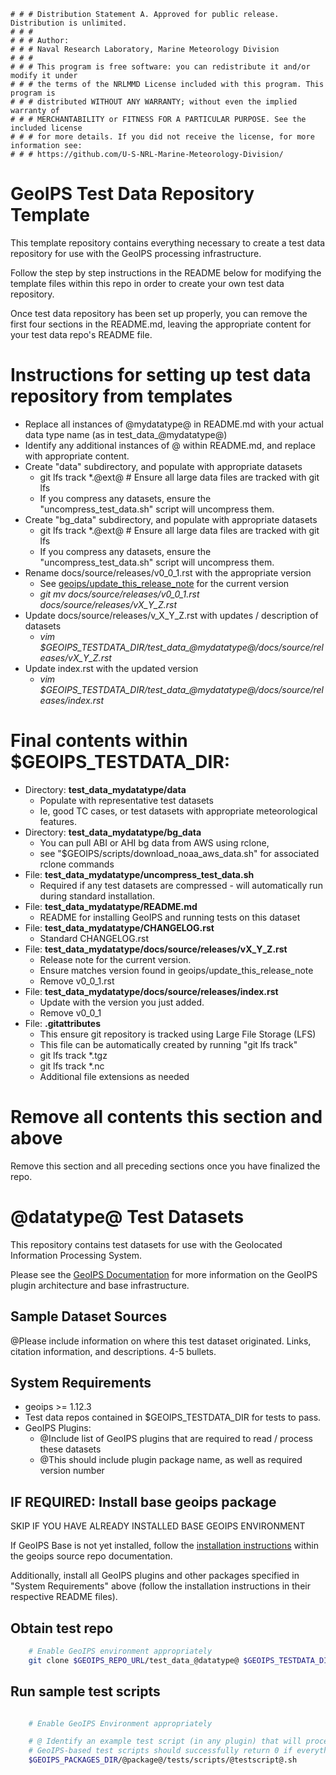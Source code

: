     # # # Distribution Statement A. Approved for public release. Distribution is unlimited.
    # # #
    # # # Author:
    # # # Naval Research Laboratory, Marine Meteorology Division
    # # #
    # # # This program is free software: you can redistribute it and/or modify it under
    # # # the terms of the NRLMMD License included with this program. This program is
    # # # distributed WITHOUT ANY WARRANTY; without even the implied warranty of
    # # # MERCHANTABILITY or FITNESS FOR A PARTICULAR PURPOSE. See the included license
    # # # for more details. If you did not receive the license, for more information see:
    # # # https://github.com/U-S-NRL-Marine-Meteorology-Division/

GeoIPS Test Data Repository Template
====================================

This template repository contains everything necessary to create a test data repository for use with
the GeoIPS processing infrastructure.

Follow the 
step by step instructions in the README below
for modifying the template files within this repo in order to create your own test data repository.

Once test data repository has been set up properly, you can remove the first four
sections in the README.md, leaving the appropriate content for your test data repo's README file.

Instructions for setting up test data repository from templates
===============================================================

* Replace all instances of @mydatatype@ in README.md with your actual data type name
  (as in test_data_@mydatatype@)
* Identify any additional instances of @ within README.md, and replace with appropriate content.
* Create "data" subdirectory, and populate with appropriate datasets
  * git lfs track \*.@ext@  # Ensure all large data files are tracked with git lfs
  * If you compress any datasets, ensure the "uncompress\_test\_data.sh" script will uncompress them.
* Create "bg\_data" subdirectory, and populate with appropriate datasets
  * git lfs track \*.@ext@  # Ensure all large data files are tracked with git lfs
  * If you compress any datasets, ensure the "uncompress\_test\_data.sh" script will uncompress them.
* Rename docs/source/releases/v0_0_1.rst with the appropriate version
  * See [geoips/update_this_release_note](https://github.com/NRLMMD-GEOIPS/geoips/blob/main/update_this_release_note)
    for the current version
  * *git mv docs/source/releases/v0_0_1.rst docs/source/releases/vX_Y_Z.rst*
* Update docs/source/releases/v_X_Y_Z.rst with updates / description of datasets
  * *vim $GEOIPS_TESTDATA_DIR/test_data_@mydatatype@/docs/source/releases/vX_Y_Z.rst*
* Update index.rst with the updated version
  * *vim $GEOIPS_TESTDATA_DIR/test_data_@mydatatype@/docs/source/releases/index.rst*


Final contents within $GEOIPS_TESTDATA_DIR:
===========================================

* Directory: **test_data_mydatatype/data**
    * Populate with representative test datasets
    * Ie, good TC cases, or test datasets with appropriate meteorological features.
* Directory: **test_data_mydatatype/bg_data**
    * You can pull ABI or AHI bg data from AWS using rclone,
    * see "$GEOIPS/scripts/download\_noaa\_aws\_data.sh" for associated rclone commands
* File: **test_data_mydatatype/uncompress_test_data.sh**
    * Required if any test datasets are compressed - will automatically run during standard installation.
* File: **test_data_mydatatype/README.md**
    * README for installing GeoIPS and running tests on this dataset
* File: **test_data_mydatatype/CHANGELOG.rst**
    * Standard CHANGELOG.rst
* File: **test_data_mydatatype/docs/source/releases/vX_Y_Z.rst**
    * Release note for the current version.
    * Ensure matches version found in geoips/update_this_release_note
    * Remove v0_0_1.rst
* File: **test_data_mydatatype/docs/source/releases/index.rst**
    * Update with the version you just added.
    * Remove v0_0_1
* File: **.gitattributes**
    * This ensure git repository is tracked using Large File Storage (LFS)
    * This file can be automatically created by running "git lfs track"
    * git lfs track \*.tgz
    * git lfs track \*.nc
    * Additional file extensions as needed

Remove all contents this section and above
==========================================

Remove this section and all preceding sections once you have finalized the repo.


@datatype@ Test Datasets
==========================

This repository contains test datasets for use with the Geolocated Information Processing System.

Please see the 
[GeoIPS Documentation](https://github.com/NRLMMD-GEOIPS/geoips/blob/main/README.md)
for more information on the GeoIPS plugin architecture and base infrastructure.

Sample Dataset Sources
-----------------------

@Please include information on where this test dataset originated.  Links, citation information,
and descriptions. 4-5 bullets.


System Requirements
---------------------

* geoips >= 1.12.3
* Test data repos contained in $GEOIPS_TESTDATA_DIR for tests to pass.
* GeoIPS Plugins:
   * @Include list of GeoIPS plugins that are required to read / process these datasets
   * @This should include plugin package name, as well as required version number


IF REQUIRED: Install base geoips package
------------------------------------------------------------
SKIP IF YOU HAVE ALREADY INSTALLED BASE GEOIPS ENVIRONMENT 

If GeoIPS Base is not yet installed, follow the
[installation instructions](https://github.com/NRLMMD-GEOIPS/geoips/blob/main/docs/installation.rst)
within the geoips source repo documentation.

Additionally, install all GeoIPS plugins and other packages specified in "System Requirements" above
(follow the installation instructions in their respective README files).

Obtain test repo
----------------
```bash
    # Enable GeoIPS environment appropriately
    git clone $GEOIPS_REPO_URL/test_data_@datatype@ $GEOIPS_TESTDATA_DIR/test_data_@datatype@
```

Run sample test scripts
-----------------------
```bash

    # Enable GeoIPS Environment appropriately

    # @ Identify an example test script (in any plugin) that will process these test datasets.
    # GeoIPS-based test scripts should successfully return 0 if everything is set up properly.
    $GEOIPS_PACKAGES_DIR/@package@/tests/scripts/@testscript@.sh
```
